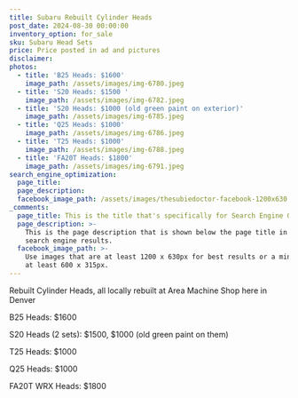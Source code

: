 ```yaml
---
title: Subaru Rebuilt Cylinder Heads
post_date: 2024-08-30 00:00:00
inventory_option: for_sale
sku: Subaru Head Sets
price: Price posted in ad and pictures
disclaimer:
photos:
  - title: 'B25 Heads: $1600'
    image_path: /assets/images/img-6780.jpeg
  - title: 'S20 Heads: $1500 '
    image_path: /assets/images/img-6782.jpeg
  - title: 'S20 Heads: $1000 (old green paint on exterior)'
    image_path: /assets/images/img-6785.jpeg
  - title: 'Q25 Heads: $1000'
    image_path: /assets/images/img-6786.jpeg
  - title: 'T25 Heads: $1000'
    image_path: /assets/images/img-6788.jpeg
  - title: 'FA20T Heads: $1800'
    image_path: /assets/images/img-6791.jpeg
search_engine_optimization:
  page_title:
  page_description:
  facebook_image_path: /assets/images/thesubiedoctor-facebook-1200x630.png
_comments:
  page_title: This is the title that's specifically for Search Engine Optimization.
  page_description: >-
    This is the page description that is shown below the page title in the
    search engine results.
  facebook_image_path: >-
    Use images that are at least 1200 x 630px for best results or a minimum of
    at least 600 x 315px.
---
```

Rebuilt Cylinder Heads, all locally rebuilt at Area Machine Shop here in Denver

B25 Heads: $1600

S20 Heads (2 sets): $1500, $1000 (old green paint on them)

T25 Heads: $1000

Q25 Heads: $1000

FA20T WRX Heads: $1800

&nbsp;

&nbsp;